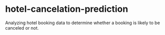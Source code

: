 # hotel-cancelation-prediction
Analyzing hotel booking data to determine whether a booking is likely to be canceled or not.
